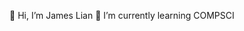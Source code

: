  👋 Hi, I’m James Lian
 🌱 I’m currently learning COMPSCI



<!---
JamesLian7/JamesLian7 is a ✨ special ✨ repository because its `README.md` (this file) appears on your GitHub profile.
You can click the Preview link to take a look at your changes.
--->
